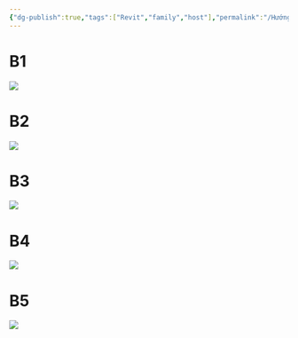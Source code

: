 ```yaml
---
{"dg-publish":true,"tags":["Revit","family","host"],"permalink":"/Hướng dẫn các phần mềm/Revit/Family/Chuyển FAMILY từ có host sang k host/","dgPassFrontmatter":true,"noteIcon":"2","created":"2022-09-05T16:44:21.080+07:00","updated":"2023-12-27T10:35:02.000+07:00"}
---
```



# B1
![](https://i.imgur.com/f3eGaZV.png)
# B2
![](https://i.imgur.com/78vkjDZ.png)
# B3
![](https://i.imgur.com/txdSgcl.jpg)
# B4
![](https://i.imgur.com/6AdZBgi.jpg)
# B5
![](https://i.imgur.com/0xvavS6.png)
